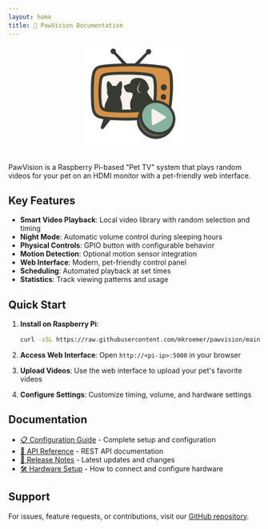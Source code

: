 ```yaml
---
layout: home
title: 🐾 PawVision Documentation
---
```

<div style="text-align: center; margin-bottom: 2rem;">
  <img src="pawvision.png" alt="PawVision Logo" height="200"/>
</div>

PawVision is a Raspberry Pi-based "Pet TV" system that plays random videos for your pet on an HDMI monitor with a pet-friendly web interface.

## Key Features

- **Smart Video Playback**: Local video library with random selection and timing
- **Night Mode**: Automatic volume control during sleeping hours
- **Physical Controls**: GPIO button with configurable behavior
- **Motion Detection**: Optional motion sensor integration
- **Web Interface**: Modern, pet-friendly control panel
- **Scheduling**: Automated playback at set times
- **Statistics**: Track viewing patterns and usage

## Quick Start

1. **Install on Raspberry Pi**:

   ```bash
   curl -sSL https://raw.githubusercontent.com/mkroemer/pawvision/main/install.sh | bash
   ```
2. **Access Web Interface**:
   Open `http://<pi-ip>:5000` in your browser
3. **Upload Videos**:
   Use the web interface to upload your pet's favorite videos
4. **Configure Settings**:
   Customize timing, volume, and hardware settings

## Documentation

- [📋 Configuration Guide](configuration.html) - Complete setup and configuration
- [🔌 API Reference](api.html) - REST API documentation
- [📝 Release Notes](releases.html) - Latest updates and changes
- [🛠️ Hardware Setup](hardware.md) - How to connect and configure hardware

## Support

For issues, feature requests, or contributions, visit our [GitHub repository](https://github.com/mkroemer/PawVision).
